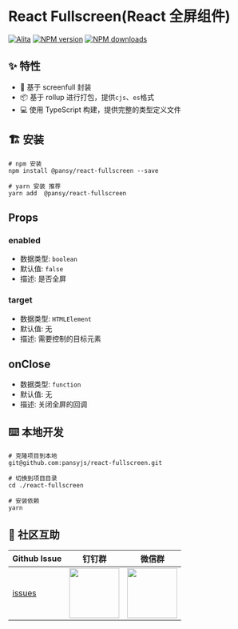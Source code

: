 # React Fullscreen(React 全屏组件)

[![Alita](https://img.shields.io/badge/alitajs-react%20fullscreen-blue.svg)](https://github.com/alitajs)
[![NPM version](https://img.shields.io/npm/v/@pansy/react-fullscreen.svg?style=flat)](https://npmjs.org/package@pansy/react-fullscreen)
[![NPM downloads](http://img.shields.io/npm/dm/@pansy/react-fullscreen.svg?style=flat)](https://npmjs.org/package/@pansy/react-fullscreen)

## ✨ 特性

- 🚀 基于 screenfull 封装
- 📦 基于 rollup 进行打包，提供`cjs`、`es`格式
- 💻 使用 TypeScript 构建，提供完整的类型定义文件

## 🏗 安装

```
# npm 安装
npm install @pansy/react-fullscreen --save

# yarn 安装 推荐
yarn add  @pansy/react-fullscreen
```

## Props

### enabled

- 数据类型: `boolean`
- 默认值: `false`
- 描述: 是否全屏

### target

- 数据类型: `HTMLElement`
- 默认值: 无
- 描述: 需要控制的目标元素

## onClose

- 数据类型: `function`
- 默认值: 无
- 描述: 关闭全屏的回调

## ⌨️ 本地开发

```
# 克隆项目到本地
git@github.com:pansyjs/react-fullscreen.git

# 切换到项目目录
cd ./react-fullscreen

# 安装依赖
yarn
```

## 🌟 社区互助

| Github Issue                                                 | 钉钉群                                                                                     | 微信群                                                                                   |
| ------------------------------------------------------------ | ------------------------------------------------------------------------------------------ | ---------------------------------------------------------------------------------------- |
| [issues](https://github.com/pansyjs/react-fullscreen/issues) | <img src="https://github.com/alitajs/alita/blob/master/public/dingding.png" width="100" /> | <img src="https://github.com/alitajs/alita/blob/master/public/wechat.png" width="100" /> |
